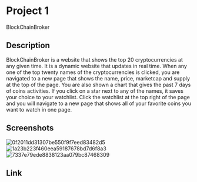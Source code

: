 # Project 1
BlockChainBroker

## Description

BlockChainBroker is a website that shows the top 20 cryptocurrencies at any given time. It is a dynamic website that updates in real time. When any one of the top twenty names of the cryptocurrencies is clicked, you are navigated to a new page that shows the name, price, marketcap and supply at the top of the page. You are also shown a chart that gives the past 7 days of coins activities. If you click on a star next to any of the names, it saves your choice to your watchlist. Click the watchlist at the top right of the page and you will navigate to a new page that shows all of your favorite coins you want to watch in one page.

## Screenshots


![0f2011dd31307be550f9f7eed83482d5](https://user-images.githubusercontent.com/109630476/218884743-16da0944-306f-4372-8119-5f838cb42f41.png)
![1a23b223f460eea59187678bd7d6f8a3](https://user-images.githubusercontent.com/109630476/218884761-9c123ee4-4f98-4fa9-b2df-d512513da10c.png)
![7337e79ede8838123aa079bc87468309](https://user-images.githubusercontent.com/109630476/218885091-71677c5e-27c8-4455-b5d6-4f489a87a5bd.png)


## Link
